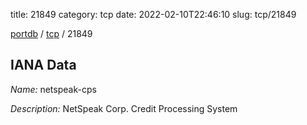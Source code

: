 title: 21849
category: tcp
date: 2022-02-10T22:46:10
slug: tcp/21849

[portdb](/) / [tcp](/category/tcp.html) / 21849


## IANA Data

_Name:_ netspeak-cps

_Description:_ NetSpeak Corp. Credit Processing System

